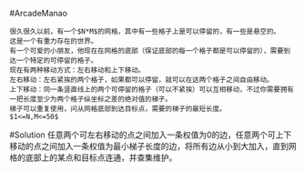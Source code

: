 #ArcadeManao

    很久很久以前，有一个$N*M$的网格，其中有一些格子上是可以停留的，有一些是悬空的。
    这是一个有重力存在的世界。
    有一个可爱的小朋友，他现在在网格的底部（保证底部的每一个格子都是可以停留的），需要到达一个特定的可停留的格子。
    现在有两种移动方式：左右移动和上下移动。
    左右移动：左右紧挨的两个格子，如果都可以停留，就可以在这两个格子之间自由移动。
    上下移动：同一条竖直线上的两个可停留的格子（可以不紧挨）可以互相移动，不过你需要拥有一把长度至少为两个格子纵坐标之差的绝对值的梯子。
    梯子可以重复使用，问从网格底部到达目标点，需要的梯子的最短长度。
    $1<=N,M<=50$
#Solution
    任意两个可左右移动的点之间加入一条权值为$0$的边，任意两个可上下移动的点之间加入一条权值为最小梯子长度的边，将所有边从小到大加入，直到网格的底部上的某点和目标点连通，并查集维护。